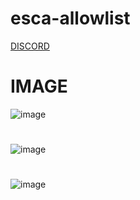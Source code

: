 # esca-allowlist


[DISCORD](https://discord.gg/2urvDbHRRD)

# IMAGE
![image](https://user-images.githubusercontent.com/107806100/174495852-f8f14edb-bbef-4322-9063-c259e0ab4c33.png)
#
![image](https://user-images.githubusercontent.com/107806100/174495877-e90a9d07-063e-4762-ae1a-2d4361756c81.png)
#
![image](https://user-images.githubusercontent.com/107806100/174495879-b1d92deb-6ffc-4c14-9d48-730a12fc6f8e.png)

